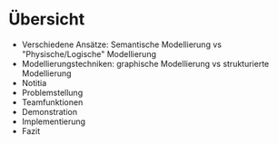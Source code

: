 # Übersicht

<v-clicks>

-   Verschiedene Ansätze: Semantische Modellierung vs "Physische/Logische" Modellierung
-   Modellierungstechniken: graphische Modellierung vs strukturierte Modellierung
-   Notitia
-   Problemstellung
-   Teamfunktionen
-   Demonstration
-   Implementierung
-   Fazit

</v-clicks>

<!--
- Vergleich der beiden Ansätze
- Notitia:
    - Hintergrundinformationen zu Notitia
    - der Ansatz, welchen Notitia verfolgt
    - weitere Verbesserungen durch Notitia
- Welche Probleme es bei etablierten Werkzeugen für die semantische Modellierung bezüglich kollaborativer Zusammenarbeit gibt
- Teamfunktionen
- Demonstration der einzelnen Teamfunktionen
- Wie die Teamfunktionen in der Implementierung umgesetzt wurden
- Fazit
 -->
